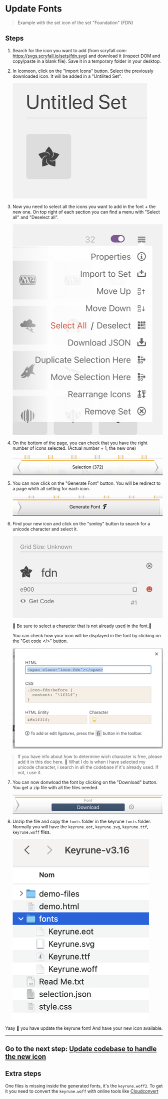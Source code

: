 # Update Fonts

> Example with the set icon of the set "Foundation" (FDN)

## Steps

1. Search for the icon you want to add (from scryfall.com: https://svgs.scryfall.io/sets/fdn.svg) and download it (inspect DOM and copy/paste in a blank file). Save it in a temporary folder in your desktop.

2. In Icomoon, click on the "Import Icons" button. Select the previously downloaded icon. It will be added in a "Untilited Set".

    ![import-icon](./images/import-icon.png)

3. Now you need to select all the icons you want to add in the font + the new one. On top right of each section you can find a menu with "Select all" and "Deselect all".

    ![select-all](./images/select-all.png)

4. On the bottom of the page, you can check that you have the right number of icons selected. (Actual number + 1, the new one)

    ![check-number](./images/check-number.png)

5. You can now click on the "Generate Font" button. You will be redirect to a page whith all setting for each icon.

    ![generate-font](./images/generate-font.png)

6. Find your new icon and click on the "smiley" button to search for a unicode character and select it.

    ![icon-settings](./images/icon-settings.png)

    🚧 Be sure to select a character that is not already used in the font.🚧

    You can check how your icon will be displayed in the font by clicking on the "Get code </>" button.

    ![preview-icon](./images/preview-icon.png)

> If you have info about how to determine wich character is free, please add it in this doc here. 🙏
> What I do is when i have selected my unicode character, i search in all the codebase if it's already used. If not, i use it.

7. You can now donwload the font by clicking on the "Download" button. You get a zip file with all the files needed.

    ![download-font](./images/download-font.png)

8. Unzip the file and copy the `fonts` folder in the keyrune `fonts` folder. Normally you will have the `keyrune.eot`, `keyrune.svg`, `keyrune.ttf`, `keyrune.woff` files.

    ![fonts-folder](./images/fonts-folder.png)

Yaay 🎉 you have update the keyrune font! And have your new icon available.

---
**Go to the next step: [Update codebase to handle the new icon](./UpdateCodebase.md)**
---

## Extra steps

One files is missing inside the generated fonts, it's the `keyrune.woff2`. To get it you need to convert the `keyrune.woff` with online tools like [Cloudconvert](https://cloudconvert.com/)